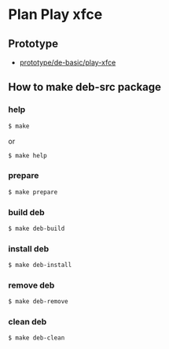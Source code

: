 
# Plan Play xfce


## Prototype

* [prototype/de-basic/play-xfce](../../../prototype/de-basic/play-xfce)


## How to make deb-src package


### help

``` sh
$ make
```

or

``` sh
$ make help
```


### prepare

``` sh
$ make prepare
```


### build deb

``` sh
$ make deb-build
```


### install deb

``` sh
$ make deb-install
```


### remove deb

``` sh
$ make deb-remove
```


### clean deb

``` sh
$ make deb-clean
```

